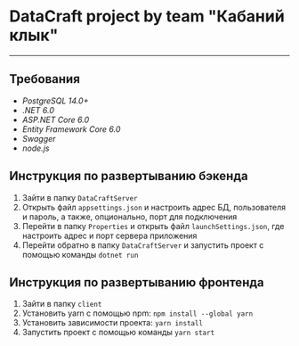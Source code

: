 # DataCraft project by team "Кабаний клык"
---
## Требования
- *PostgreSQL 14.0+*
- *.NET 6.0*
- *ASP\.NET Core 6.0*
- *Entity Framework Core 6.0*
- *Swagger*
- *node.js*

## Инструкция по развертыванию бэкенда

1. Зайти в папку `DataCraftServer`
2. Открыть файл `appsettings.json` и настроить адрес БД, пользователя и пароль, а также, опционально, порт для подключения
3. Перейти в папку `Properties` и открыть файл `launchSettings.json`, где настроить адрес и порт сервера приложения
4. Перейти обратно в папку `DataCraftServer` и запустить проект с помощью команды `dotnet run`

## Инструкция по развертыванию фронтенда

1. Зайти в папку `client`
2. Установить yarn с помощью npm: `npm install --global yarn`
3. Установить зависимости проекта: `yarn install`
4. Запустить проект с помощью команды `yarn start`